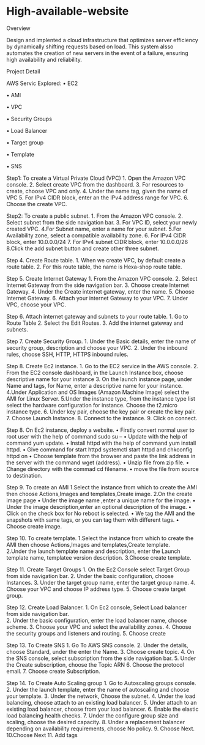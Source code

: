 # High-available-website
Overview

Design and implented a cloud infrastructure that optimizes server efficiency by dynamically shifting requests based on load. This system alsso automates the creation of new servers in the event of a failure, ensuring high availability and reliability.

Project Detail

AWS Servic Explored:
  •	EC2
	
  •	AMI
	
  •	VPC
	
  •	Security Groups
	
  •	Load Balancer
 
  •	Target group
	
  •	Template
	
  •	SNS
  
 Step1: To create a Virtual Private Cloud (VPC)
     1.	Open the Amazon VPC console.
     2.	Select create VPC from the dashboard.
     3.	For resources to create, choose VPC and only.
     4.	Under the name tag, given the name of VPC
     5.	For IPv4 CIDR block, enter an the IPv4 address range for VPC.
     6.	Choose the create VPC.
     
 Step2: To create a public subnet.
     1.	From the Amazon VPC console.
     2.	Select subnet from the side navigation bar.
     3.	For VPC ID, select your newly created VPC.
     4.For Subnet name, enter a name for your subnet.
     5.For Availability zone, select a compatible availability zone.
     6. For IPv4 CIDR block, enter 10.0.0.0/24
     7.	 For IPv4 subnet CIDR block, enter 10.0.0.0/26
     8.Click the add subnet button and create other three subnet.

 Step 4. Create Route table.
     1. When we create VPC, by default create a route table.
     2. For this route table, the name is Hexa-shop route table.
     
 Step 5. Create Internet Gateway
     1.	From the Amazon VPC console.
     2.	Select Internet Gateway from the side navigation bar.
     3.	Choose create Internet Gateway.
     4.	Under the Create internet gateway, enter the name.
     5.	Choose Internet Gateway.
     6.	Attach your internet Gateway to your VPC.
     7.	Under VPC, choose your VPC.

 Step 6. Attach internet gateway and subnets to your route table.
     1.	Go to Route Table
     2.	Select the Edit Routes.
     3.	Add the internet gateway and subnets.


 Step 7. Create Security Group.
      1.	Under the Basic details, enter the name of security group, description and choose your VPC.
      2.	Under the inbound rules, choose SSH, HTTP, HTTPS inbound rules.

 Step 8. Create Ec2 instance.
     1. Go to the EC2 service in the AWS console. 
     2. From the EC2 console dashboard, in the Launch Instance box, choose descriptive name for your instance
     3.	On the launch instance page, under Name and tags, for Name, enter a descriptive name for your instance.  
     4.Under Application and OS Images (Amazon Machine Image) select the AMI for Linux Server.
     5.Under the instance type, from the instance type list select the hardware configuration for instance. Choose the t2.micro instance type.
     6. Under key pair, choose the key pair or create the key pair.
     7. Choose Launch Instance.
     8. Connect to the instance.
     9. Click on connect.

Step 8. On Ec2 instance, deploy a website.
    •	Firstly convert normal user to root user with the help of command
     sudo su –
    •	Update with the help of command yum update.
    •	Install httpd with the help of command yum install httpd.
    •	Give command for start httpd systemctl start httpd and chkconfig httpd on
    •	Choose template from the browser and paste the link address in the server with the command wget (address).
    •	Unzip file from zip file.
    •	Change directory with the commad cd filename.
    •	move the file from source to destination.

 Step 9. To create an AMI
     1.Select the instance from which to create the AMI then choose 
              Actions,Images and templates,Create image.
     2.On the create image page
        •	Under the image name ,enter a unique name for the image.
        •	Under the image description,enter an optional description of the image.
        •	Click on the check box for No reboot is selected.
        •	We tag the AMI and the snapshots with same tags, or you can tag them with different 
          tags.
         •	Choose create image.

 Step 10. To create template.
     1.Select the instance from which to create the AMI then choose Actions,Images and templates,Create template.      
     2.Under the launch template name and description, enter the Launch template name, templatee version description.
     3.Choose create template.
  
 Step 11. Create Target Groups
     1.	On the Ec2 Console select Target Group from side navigation bar.
     2.	Under the basic configuration, choose Instances.
     3.	Under the target group name, enter the target group name.
     4.	Choose your VPC and choose IP address type.
     5.	Choose create target group.

 Step 12. Create Load Balancer.
     1.	On Ec2 console, Select Load balancer from side navigation bar.     
     2.	Under the basic configuration, enter the load balancer name, choose scheme.
     3.	Choose your VPC and select the availability zones.
     4.	Choose the security groups and listeners and routing.
     5.	Choose create

 Step 13. To Create SNS
     1.	Go To AWS SNS console.
     2.	Under the details, choose Standard, under the enter the Name.
     3.	Choose create topic.
     4.	On the SNS console, select subscription from the side navigation bar.
     5.	Under the Create subscription, choose the Topic ARN 
     6.	Choose the protocol email.
     7.	Choose create Subscription.
     
 Step 14. To Create Auto Scaling group
     1.	Go to Autoscaling groups console.
     2.	Under the launch template, enter the name of autoscaling and choose your template.
     3.	Under the network, Choose the subnet.
     4.	Under the load balancing, choose attach to an existing load balancer.
     5.	Under attach to an existing load balancer, choose from your load balancer.
     6.	Enable the elastic load balancing health checks.
     7.	Under the configure group size and scaling, choose the desired capacity.
     8. Under a replacement balancer depending on availability requirements, choose No policy.
     9.	Choose Next.
     10.Choose Next
     11. Add tags
